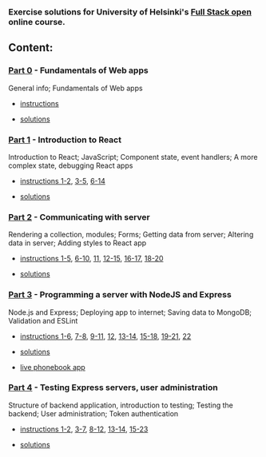 ### Exercise solutions for University of Helsinki's [Full Stack open](https://fullstackopen.com/) online course.

## Content:

### [Part 0](https://fullstackopen.com/en/part0) - Fundamentals of Web apps

General info; Fundamentals of Web apps

- [instructions](https://fullstackopen.com/en/part0/fundamentals_of_web_apps#exercises-0-1-0-6)

- [solutions](part0)


### [Part 1](https://fullstackopen.com/en/part1) - Introduction to React

Introduction to React; JavaScript; Component state, event handlers; A more complex state, debugging React apps

- [instructions 1-2](https://fullstackopen.com/en/part1/introduction_to_react#exercises-1-1-1-2),
[3-5](https://fullstackopen.com/en/part1/java_script#exercises-1-3-1-5),
[6-14](https://fullstackopen.com/en/part1/a_more_complex_state_debugging_react_apps#exercises-1-6-1-14)

- [solutions](part1)


### [Part 2](https://fullstackopen.com/en/part2) - Communicating with server

Rendering a collection, modules; Forms; Getting data from server; Altering data in server; Adding styles to React app

- [instructions 1-5](https://fullstackopen.com/en/part2/rendering_a_collection_modules#exercises-2-1-2-5),
[6-10](https://fullstackopen.com/en/part2/forms#exercises-2-6-2-10),
[11](https://fullstackopen.com/en/part2/getting_data_from_server#exercise-2-11),
[12-15](https://fullstackopen.com/en/part2/altering_data_in_server#exercises-2-12-2-15),
[16-17](https://fullstackopen.com/en/part2/adding_styles_to_react_app#exercises-2-16-2-17), 
[18-20](https://fullstackopen.com/en/part2/adding_styles_to_react_app#exercises-2-18-2-20)

- [solutions](part2)


### [Part 3](https://fullstackopen.com/en/part3) - Programming a server with NodeJS and Express

Node.js and Express; Deploying app to internet; Saving data to MongoDB; Validation and ESLint

- [instructions 1-6](https://fullstackopen.com/en/part3/node_js_and_express#exercises-3-1-3-6),
[7-8](https://fullstackopen.com/en/part3/node_js_and_express#exercises-3-7-3-8),
[9-11](https://fullstackopen.com/en/part3/deploying_app_to_internet#exercises-3-9-3-11),
[12](https://fullstackopen.com/en/part3/saving_data_to_mongo_db#exercise-3-12),
[13-14](https://fullstackopen.com/en/part3/saving_data_to_mongo_db#exercises-3-13-3-14),
[15-18](https://fullstackopen.com/en/part3/saving_data_to_mongo_db#exercises-3-15-3-18),
[19-21](https://fullstackopen.com/en/part3/validation_and_es_lint#exercises-3-19-3-21),
[22](https://fullstackopen.com/en/part3/validation_and_es_lint#exercise-3-22)

- [solutions](part3)
	
- [live phonebook app](https://fso-phonebook-tim.fly.dev/)

### [Part 4](https://fullstackopen.com/en/part4) - Testing Express servers, user administration

Structure of backend application, introduction to testing; Testing the backend; User administration; Token authentication

- [instructions 1-2](https://fullstackopen.com/en/part4/structure_of_backend_application_introduction_to_testing#exercises-4-1-4-2),
[3-7](https://fullstackopen.com/en/part4/structure_of_backend_application_introduction_to_testing#exercises-4-3-4-7),
[8-12](https://fullstackopen.com/en/part4/testing_the_backend#exercises-4-8-4-12),
[13-14](https://fullstackopen.com/en/part4/testing_the_backend#exercises-4-13-4-14),
[15-23](https://fullstackopen.com/en/part4/token_authentication#exercises-4-15-4-23)

- [solutions](part4)
